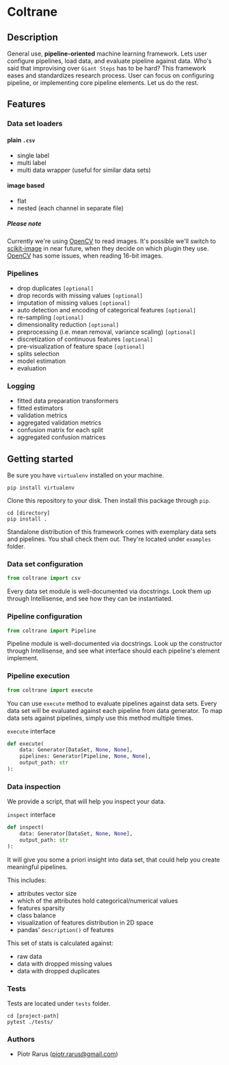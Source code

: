 # Coltrane

## Description

General use, **pipeline-oriented** machine learning framework.
Lets user configure pipelines, load data, and evaluate pipeline against data. Who's said that improvising over `Giant Steps` has to be hard? This framework eases and standardizes research process. User can focus on configuring pipeline, or implementing core pipeline elements. Let us do the rest.

## Features

### Data set loaders

#### plain `.csv`

- single label
- multi label
- multi data wrapper (useful for similar data sets)

#### image based

- flat
- nested (each channel in separate file)

##### Please note

Currently we're using [OpenCV](https://www.opencv.org/) to read images. It's possible we'll switch to [scikit-image](https://scikit-image.org/) in near future, when they decide on which plugin they use. [OpenCV](https://www.opencv.org/) has some issues, when reading 16-bit images.

### Pipelines

- drop duplicates `[optional]`
- drop records with missing values `[optional]`
- imputation of missing values `[optional]`
- auto detection and encoding of categorical features `[optional]`
- re-sampling `[optional]`
- dimensionality reduction `[optional]`
- preprocessing (i.e. mean removal, variance scaling) `[optional]`
- discretization of continuous features `[optional]`
- pre-visualization of feature space `[optional]`
- splits selection
- model estimation
- evaluation

### Logging

- fitted data preparation transformers
- fitted estimators
- validation metrics
- aggregated validation metrics
- confusion matrix for each split
- aggregated confusion matrices

## Getting started

Be sure you have `virtualenv` installed on your machine.

```shell
pip install virtualenv
```

Clone this repository to your disk. Then install this package through `pip`.

```shell
cd [directory]
pip install .
```

Standalone distribution of this framework comes with exemplary data sets and pipelines. You shall check them out. They're located under `examples` folder.

### Data set configuration

```python
from coltrane import csv
```

Every data set module is well-documented via docstrings. Look them up through Intellisense, and see how they can be instantiated.

### Pipeline configuration

```python
from coltrane import Pipeline
```

Pipeline module is well-documented via docstrings. Look up the constructor through Intellisense, and see what interface should each pipeline's element implement.

### Pipeline execution

```python
from coltrane import execute
```

You can use `execute` method to evaluate pipelines against data sets. Every data set will be evaluated against each pipeline from data generator. To map data sets against pipelines, simply use this method multiple times.

`execute` interface

```python
def execute(
    data: Generator[DataSet, None, None],
    pipelines: Generator[Pipeline, None, None],
    output_path: str
):
```

### Data inspection

We provide a script, that will help you inspect your data.

`inspect` interface

```python
def inspect(
    data: Generator[DataSet, None, None],
    output_path: str
):
```

It will give you some a priori insight into data set, that could help you create meaningful pipelines.

This includes:
  
- attributes vector size
- which of the attributes hold categorical/numerical values
- features sparsity
- class balance
- visualization of features distribution in 2D space
- pandas' `description()` of features

This set of stats is calculated against:

- raw data
- data with dropped missing values
- data with dropped duplicates

### Tests

Tests are located under `tests` folder.

```shell
cd [project-path]
pytest ./tests/
```

### Authors

- Piotr Rarus (piotr.rarus@gmail.com)
